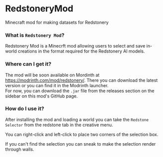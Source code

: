 # RedstoneryMod
Minecraft mod for making datasets for Redstonery

### What is `Redstonery Mod`?

Redstonery Mod is a Minecrft mod allowing users to select and save in-world creations in the format required for the Redstonery AI models.

### Where can I get it?

The mod will be soon available on Mordinth at https://modrinth.com/mod/redstonery/. There you can download the latest version or you can find it in the Modrinth launcher.\
For now, you can download the `.jar` file from the releases section on the sidebar on this mod's GitHub page.

### How do I use it?

After installing the mod and loading a world you can take the `Redstone Selector` from the redstone tab in the creative menu.

You can right-click and left-click to place two corners of the selection box.

If you can't find the selection you can sneak to make the selection render through walls.
